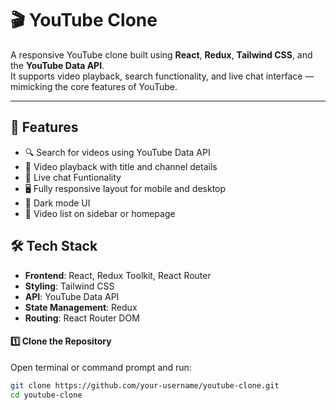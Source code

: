 # 🎬 YouTube Clone

A responsive YouTube clone built using **React**, **Redux**, **Tailwind CSS**, and the **YouTube Data API**.  
It supports video playback, search functionality, and live chat interface — mimicking the core features of YouTube.

---

## 🚀 Features

- 🔍 Search for videos using YouTube Data API
- 🎥 Video playback with title and channel details
- 💬 Live chat Funtionality
- 🖥️ Fully responsive layout for mobile and desktop
- 🌙 Dark mode UI 
- 📄 Video list on sidebar or homepage

## 🛠️ Tech Stack

- **Frontend**: React, Redux Toolkit, React Router
- **Styling**: Tailwind CSS
- **API**: YouTube Data API 
- **State Management**: Redux
- **Routing**: React Router DOM

#### 1️⃣ Clone the Repository

Open terminal or command prompt and run:

```bash
git clone https://github.com/your-username/youtube-clone.git
cd youtube-clone